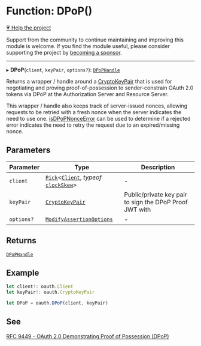 # Function: DPoP()

[💗 Help the project](https://github.com/sponsors/panva)

Support from the community to continue maintaining and improving this module is welcome. If you find the module useful, please consider supporting the project by [becoming a sponsor](https://github.com/sponsors/panva).

***

▸ **DPoP**(`client`, `keyPair`, `options?`): [`DPoPHandle`](../interfaces/DPoPHandle.md)

Returns a wrapper / handle around a [CryptoKeyPair](../interfaces/CryptoKeyPair.md) that is used for negotiating and proving
proof-of-possession to sender-constrain OAuth 2.0 tokens via DPoP at the Authorization Server and
Resource Server.

This wrapper / handle also keeps track of server-issued nonces, allowing requests to be retried
with a fresh nonce when the server indicates the need to use one. [isDPoPNonceError](isDPoPNonceError.md) can be
used to determine if a rejected error indicates the need to retry the request due to an
expired/missing nonce.

## Parameters

| Parameter | Type | Description |
| ------ | ------ | ------ |
| `client` | [`Pick`](https://www.typescriptlang.org/docs/handbook/utility-types.html#picktype-keys)\<[`Client`](../interfaces/Client.md), *typeof* [`clockSkew`](../variables/clockSkew.md)\> | - |
| `keyPair` | [`CryptoKeyPair`](../interfaces/CryptoKeyPair.md) | Public/private key pair to sign the DPoP Proof JWT with |
| `options?` | [`ModifyAssertionOptions`](../interfaces/ModifyAssertionOptions.md) | - |

## Returns

[`DPoPHandle`](../interfaces/DPoPHandle.md)

## Example

```ts
let client!: oauth.Client
let keyPair!: oauth.CryptoKeyPair

let DPoP = oauth.DPoP(client, keyPair)
```

## See

[RFC 9449 - OAuth 2.0 Demonstrating Proof of Possession (DPoP)](https://www.rfc-editor.org/rfc/rfc9449.html)
